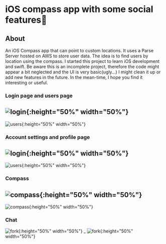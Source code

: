 # iOS compass app with some social features📱
## About
An iOS Compass app that can point to custom locations. It uses a Parse Server hosted on AWS to store user data. 
The idea is to find users by location using the compass. I started this project to learn iOS development and swift. 
Be aware this is an incomplete project, therefore the code might appear a bit neglected and the UI is very basic(ugly...) 
I might clean it up or add new features in the future. In the mean-time, I hope you find it interesting or useful.

### Login page and users page
![login](login.png){:height="50%" width="50%"}
-
![users](users.png){:height="50%" width="50%"}

### Account settings and profile page
![login](useraccount.png){:height="50%" width="50%"}
-
![users](profile.png){:height="50%" width="50%"}

### Compass 
![compass](compass_01.png){:height="50%" width="50%"}
-
![compass](compass_02.png){:height="50%" width="50%"}

### Chat
![fork](chat01.png){:height="50%" width="50%"}
_
![fork](chat02.png){:height="50%" width="50%"}
